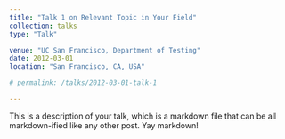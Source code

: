 ```yaml
---
title: "Talk 1 on Relevant Topic in Your Field"
collection: talks
type: "Talk"

venue: "UC San Francisco, Department of Testing"
date: 2012-03-01
location: "San Francisco, CA, USA"

# permalink: /talks/2012-03-01-talk-1

---
```


This is a description of your talk, which is a markdown file that can be all markdown-ified like any other post. Yay markdown!
